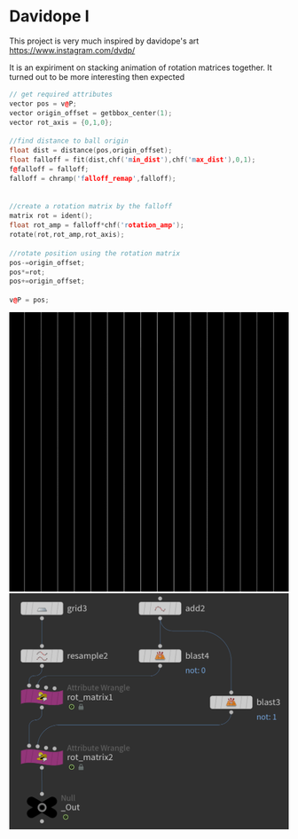 #  Davidope I
This project is very much inspired by davidope's art https://www.instagram.com/dvdp/

It is an expiriment on stacking animation of rotation matrices together. It turned out to be more interesting then expected

```c++
// get required attributes
vector pos = v@P;
vector origin_offset = getbbox_center(1);
vector rot_axis = {0,1,0};

//find distance to ball origin
float dist = distance(pos,origin_offset);
float falloff = fit(dist,chf('min_dist'),chf('max_dist'),0,1);
f@falloff = falloff;
falloff = chramp('falloff_remap',falloff);


//create a rotation matrix by the falloff
matrix rot = ident();
float rot_amp = falloff*chf('rotation_amp');
rotate(rot,rot_amp,rot_axis);

//rotate position using the rotation matrix
pos-=origin_offset;
pos*=rot;
pos+=origin_offset;

v@P = pos;

```


<img alt = "gif" src="Images/2021_10_08_dvdp_I.gif">
<img src="Images/Node Tree.png">


